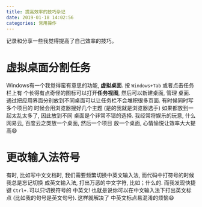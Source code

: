 ```yaml
---
title: 提高效率的技巧杂记
date: 2019-01-18 14:02:56
categories: 常用操作
---
```


记录和分享一些我觉得提高了自己效率的技巧。

# 虚拟桌面分割任务

Windows有一个我觉得蛮有意思的功能, **虚拟桌面**. 按 `Windows+Tab` 或者点击任务栏上有
个长得有点奇怪的图标可以打开**任务视图**, 然后可以新建桌面, 管理
桌面. 通过把应用界面分别放到不同桌面可以让任务栏不会堆积很多页面. 有时候同时写多个项目的
时候会用浏览器搜好几个主题 (是的我就是浏览器选手) 如果都放到一起太乱太多了, 因此放到不同
桌面是个非常不错的选择. 我经常将娱乐的玩意, 什么网易云, 百度云之类放一个桌面, 然后一个项目
放一个桌面, 心情愉悦让效率大大提高:smile:

# 更改输入法符号

有时, 比如写中文文档时, 我们需要频繁切换中英文输入法, 而代码中打符号的时候我总是忘记切换
成英文输入法, 打出万恶的中文字符, 比如；什么的. 而我发现快捷键 `Ctrl+.`可以只切换符号的
中英文! 也就是说你可以在中文输入法下打出英文标点 (比如我的句号是英文句号). 这样就解决了
中英文标点易混淆的烦恼:smile:

<!-- TODO -->